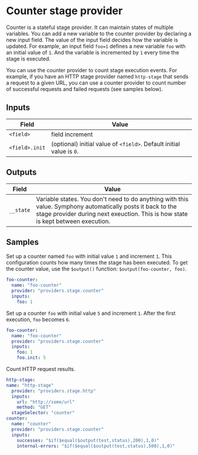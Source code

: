 # Counter stage provider

Counter is a stateful stage provider. It can maintain states of multiple variables. You can add a new variable to the counter provider by declaring a new input field. The value of the input field decides how the variable is updated. For example, an input field `foo=1` defines a new variable `foo` with an initial value of `1`. And the variable is incremented by `1` every time the stage is executed. 

You can use the counter provider to count stage execution events. For example, if you have an HTTP stage provider named `http-stage` that sends a request to a given URL, you can use a counter provider to count number of successful requests and failed requests (see samples below).

## Inputs

| Field | Value |
|-------|-------|
| `<field>` | field increment |
| `<field>.init` | (optional) initial value of `<field>`. Default initial value is `0`. |


## Outputs

| Field | Value |
|-------|-------|
| `__state` | Variable states. You don't need to do anything with this value. Symphony automatically posts it back to the stage provider during next exeuction. This is how state is kept between execution. |

## Samples

Set up a counter named `foo` with initial value `1` and increment `1`. This configuration counts how many times the stage has been executed. To get the counter value, use the `$output()` function: `$output(foo-counter, foo)`.

```yaml
foo-counter:
  name: "foo-counter"
  provider: "providers.stage.counter"
  inputs:
    foo: 1      
```

Set up a counter `foo` with initial value `5` and increment `1`. After the first execution, `foo` becomes `6`.

```yaml
foo-counter:
  name: "foo-counter"
  provider: "providers.stage.counter"
  inputs:
    foo: 1
    foo.init: 5  
```

Count HTTP request results.

```yaml
http-stage:
name: "http-stage"
  provider: "providers.stage.http"
  inputs:
    url: "http://some/url"
    method: "GET"
  stageSelector: "counter"    
counter:
  name: "counter"
  provider: "providers.stage.counter"
  inputs:
    successes: "$if($equal($output(test,status),200),1,0)"
    internal-errors: "$if($equal($output(test,status),500),1,0)"
```


